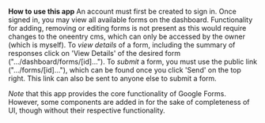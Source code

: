 **How to use this app**
An account must first be created to sign in. Once signed in, you may view all available forms on the dashboard.
Functionality for adding, removing or editing forms is not present as this would require changes to the oneentry cms, which can only be accessed by the owner (which is myself).
To *view details* of a form, including the summary of responses click on 'View Details' of the desired form (".../dashboard/forms/[id]..."). 
To *submit* a form, you must use the public link (".../forms/[id]..."), which can be found once you click 'Send' on the top right. This link can also be sent to anyone else to submit a form.

*Note* that this app provides the core functionality of Google Forms. However, some components are added in for the sake of completeness of UI, though without their respective functionality.
